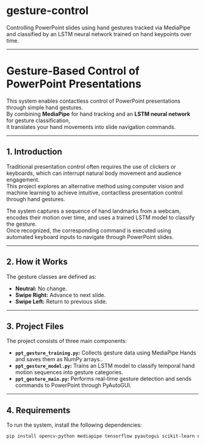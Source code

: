 # gesture-control

Controlling PowerPoint slides using hand gestures tracked via MediaPipe and classified by an LSTM neural network trained on hand keypoints over time.

---

# Gesture-Based Control of PowerPoint Presentations

This system enables contactless control of PowerPoint presentations through simple hand gestures.  
By combining **MediaPipe** for hand tracking and an **LSTM neural network** for gesture classification,  
it translates your hand movements into slide navigation commands.

---

## 1. Introduction

Traditional presentation control often requires the use of clickers or keyboards, which can interrupt natural body movement and audience engagement.  
This project explores an alternative method using computer vision and machine learning to achieve intuitive, contactless presentation control through hand gestures.  

The system captures a sequence of hand landmarks from a webcam, encodes their motion over time, and uses a trained LSTM model to classify the gesture.  
Once recognized, the corresponding command is executed using automated keyboard inputs to navigate through PowerPoint slides.

---

## 2. How it Works

The gesture classes are defined as:
- **Neutral:** No change.  
- **Swipe Right:** Advance to next slide.  
- **Swipe Left:** Return to previous slide.  

---

## 3. Project Files

The project consists of three main components:
- **`ppt_gesture_training.py`:** Collects gesture data using MediaPipe Hands and saves them as NumPy arrays..  
- **`ppt_gesture_model.py`:** Trains an LSTM model to classify temporal hand motion sequences into gesture categories.
- **`ppt_gesture_main.py`:** Performs real-time gesture detection and sends commands to PowerPoint through PyAutoGUI.  

---

## 4. Requirements

To run the system, install the following dependencies:
```bash
pip install opencv-python mediapipe tensorflow pyautogui scikit-learn numpy
